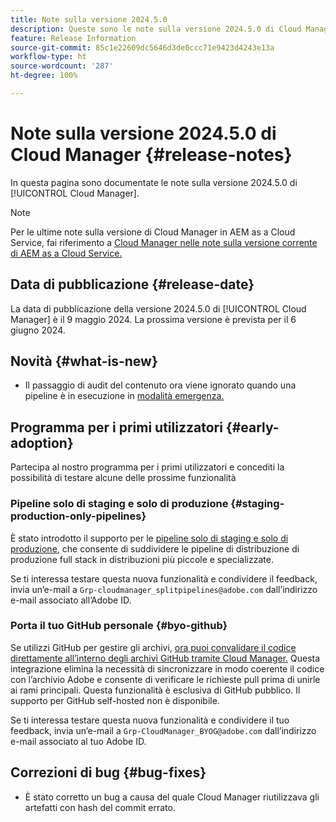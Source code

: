 ```yaml
---
title: Note sulla versione 2024.5.0
description: Queste sono le note sulla versione 2024.5.0 di Cloud Manager.
feature: Release Information
source-git-commit: 85c1e22609dc5646d3de0ccc71e9423d4243e13a
workflow-type: ht
source-wordcount: '287'
ht-degree: 100%

---
```



# Note sulla versione 2024.5.0 di Cloud Manager {#release-notes}

In questa pagina sono documentate le note sulla versione 2024.5.0 di [!UICONTROL Cloud Manager].

>[!NOTE]
>
>Per le ultime note sulla versione di Cloud Manager in AEM as a Cloud Service, fai riferimento a [Cloud Manager nelle note sulla versione corrente di AEM as a Cloud Service.](https://experienceleague.adobe.com/docs/experience-manager-cloud-service/content/implementing/using-cloud-manager/release-notes-cloud-manager/release-notes-cm-current.html?lang=it)

## Data di pubblicazione {#release-date}

La data di pubblicazione della versione 2024.5.0 di [!UICONTROL Cloud Manager] è il 9 maggio 2024. La prossima versione è prevista per il 6 giugno 2024.

## Novità {#what-is-new}

* Il passaggio di audit del contenuto ora viene ignorato quando una pipeline è in esecuzione in [modalità emergenza.](/help/using/code-deployment.md#emergency-pipeline)

## Programma per i primi utilizzatori {#early-adoption}

Partecipa al nostro programma per i primi utilizzatori e concediti la possibilità di testare alcune delle prossime funzionalità

### Pipeline solo di staging e solo di produzione {#staging-production-only-pipelines}

È stato introdotto il supporto per le [pipeline solo di staging e solo di produzione](/help/using/stage-prod-only.md), che consente di suddividere le pipeline di distribuzione di produzione full stack in distribuzioni più piccole e specializzate.

Se ti interessa testare questa nuova funzionalità e condividere il feedback, invia un’e-mail a `Grp-cloudmanager_splitpipelines@adobe.com` dall’indirizzo e-mail associato all’Adobe ID.

### Porta il tuo GitHub personale {#byo-github}

Se utilizzi GitHub per gestire gli archivi, [ora puoi convalidare il codice direttamente all’interno degli archivi GitHub tramite Cloud Manager.](/help/managing-code/private-repositories.md) Questa integrazione elimina la necessità di sincronizzare in modo coerente il codice con l’archivio Adobe e consente di verificare le richieste pull prima di unirle ai rami principali. Questa funzionalità è esclusiva di GitHub pubblico. Il supporto per GitHub self-hosted non è disponibile.

Se ti interessa testare questa nuova funzionalità e condividere il tuo feedback, invia un’e-mail a `Grp-CloudManager_BYOG@adobe.com` dall’indirizzo e-mail associato al tuo Adobe ID.

## Correzioni di bug {#bug-fixes}

* È stato corretto un bug a causa del quale Cloud Manager riutilizzava gli artefatti con hash del commit errato.
